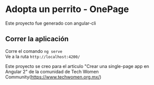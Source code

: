 # Adopta un perrito - OnePage 

Este proyecto fue generado con angular-cli

## Correr la aplicación
Corre el comando  `ng serve`  
Ve a la ruta `http://localhost:4200/`


Este proyecto se creo para el articulo "Crear una single-page app en Angular 2" de la comunidad de Tech Women Community(https://www.techwomen.org.mx/) 
